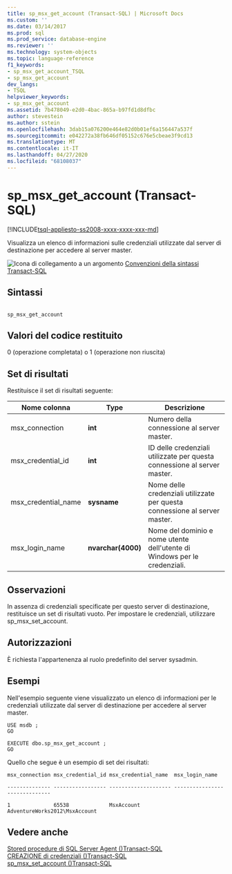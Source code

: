 ```yaml
---
title: sp_msx_get_account (Transact-SQL) | Microsoft Docs
ms.custom: ''
ms.date: 03/14/2017
ms.prod: sql
ms.prod_service: database-engine
ms.reviewer: ''
ms.technology: system-objects
ms.topic: language-reference
f1_keywords:
- sp_msx_get_account_TSQL
- sp_msx_get_account
dev_langs:
- TSQL
helpviewer_keywords:
- sp_msx_get_account
ms.assetid: 7b478049-e2d0-4bac-865a-b97fd1d8dfbc
author: stevestein
ms.author: sstein
ms.openlocfilehash: 3dab15a076200e464e82d0b01ef6a156447a537f
ms.sourcegitcommit: e042272a38fb646df05152c676e5cbeae3f9cd13
ms.translationtype: MT
ms.contentlocale: it-IT
ms.lasthandoff: 04/27/2020
ms.locfileid: "68108037"
---
```

# <a name="sp_msx_get_account-transact-sql"></a>sp_msx_get_account (Transact-SQL)
[!INCLUDE[tsql-appliesto-ss2008-xxxx-xxxx-xxx-md](../../includes/tsql-appliesto-ss2008-xxxx-xxxx-xxx-md.md)]

  Visualizza un elenco di informazioni sulle credenziali utilizzate dal server di destinazione per accedere al server master.  
  
 ![Icona di collegamento a un argomento](../../database-engine/configure-windows/media/topic-link.gif "Icona di collegamento a un argomento") [Convenzioni della sintassi Transact-SQL](../../t-sql/language-elements/transact-sql-syntax-conventions-transact-sql.md)  
  
## <a name="syntax"></a>Sintassi  
  
```  
  
sp_msx_get_account  
```  
  
## <a name="return-code-values"></a>Valori del codice restituito  
 0 (operazione completata) o 1 (operazione non riuscita)  
  
## <a name="result-sets"></a>Set di risultati  
 Restituisce il set di risultati seguente:  
  
|Nome colonna|Type|Descrizione|  
|-----------------|----------|-----------------|  
|msx_connection|**int**|Numero della connessione al server master.|  
|msx_credential_id|**int**|ID delle credenziali utilizzate per questa connessione al server master.|  
|msx_credential_name|**sysname**|Nome delle credenziali utilizzate per questa connessione al server master.|  
|msx_login_name|**nvarchar(4000)**|Nome del dominio e nome utente dell'utente di Windows per le credenziali.|  
  
## <a name="remarks"></a>Osservazioni  
 In assenza di credenziali specificate per questo server di destinazione, restituisce un set di risultati vuoto. Per impostare le credenziali, utilizzare sp_msx_set_account.  
  
## <a name="permissions"></a>Autorizzazioni  
 È richiesta l'appartenenza al ruolo predefinito del server sysadmin.  
  
## <a name="examples"></a>Esempi  
 Nell'esempio seguente viene visualizzato un elenco di informazioni per le credenziali utilizzate dal server di destinazione per accedere al server master.  
  
```  
USE msdb ;  
GO  
  
EXECUTE dbo.sp_msx_get_account ;  
GO  
```  
  
 Quello che segue è un esempio di set dei risultati:  
  
 `msx_connection msx_credential_id msx_credential_name  msx_login_name`  
  
 `-------------- ----------------- -------------------- ------------------------------`  
  
 `1              65538             MsxAccount           AdventureWorks2012\MsxAccount`  
  
## <a name="see-also"></a>Vedere anche  
 [Stored procedure di SQL Server Agent &#40;&#41;Transact-SQL](../../relational-databases/system-stored-procedures/sql-server-agent-stored-procedures-transact-sql.md)   
 [CREAZIONE di credenziali &#40;&#41;Transact-SQL](../../t-sql/statements/create-credential-transact-sql.md)   
 [sp_msx_set_account &#40;&#41;Transact-SQL](../../relational-databases/system-stored-procedures/sp-msx-set-account-transact-sql.md)  
  
  
